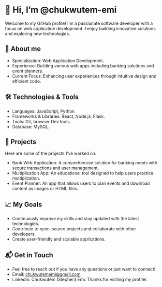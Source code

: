 # 👋 Hi, I’m @chukwutem-emi
Welcome to my GitHub profile! I'm a passionate software developer with a focus on web application development. I enjoy building innovative solutions and exploring new technologies.
## 🚀 About me
- Specialization: Web Application Development.
- Experience: Building various web apps including banking solutions and event planners.
- Current Focus: Enhancing user experiences through intuitive design and efficient code.
## 🛠 Technologies & Tools
- Languages: JavaScript, Python.
- Frameworks & Libraries: React, Node.js, Flask.
- Tools: Git, browser Dev tools.
- Database: MySQL.
## 🌟 Projects
Here are some of the projects I've worked on:
- Bank Web Application: A comprehensive solution for banking needs with secure transactions and user management.
- Multiplication App: An educational tool designed to help users practice multiplication.
- Event Planner: An app that allows users to plan events and download content as images or HTML files.
## 📈 My Goals
- Continuously improve my skills and stay updated with the latest technologies.
- Contribute to open-source projects and collaborate with other developers.
- Create user-friendly and scalable applications.
## 📬 Get in Touch
- Feel free to reach out if you have any questions or just want to connect!.
- Email: chukwutememi@gmail.com.
- LinkedIn: Chukwutem (Stephen) Emi.
Thanks for visiting my profile!.


<!---
chukwutem-emi/chukwutem-emi is a ✨ special ✨ repository because its `README.md` (this file) appears on your GitHub profile.
You can click the Preview link to take a look at your changes.
--->
